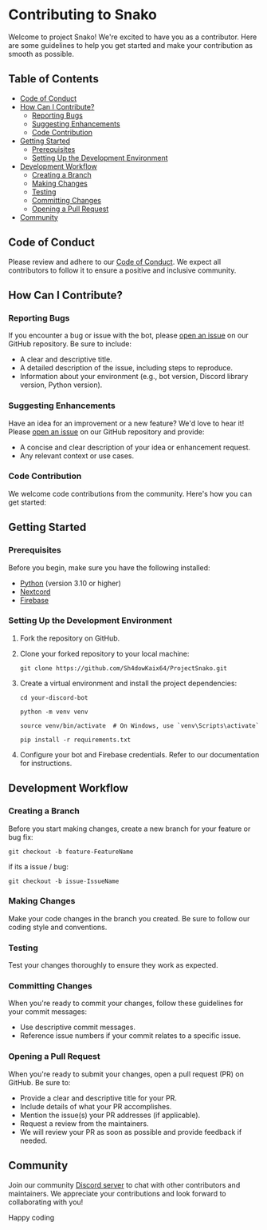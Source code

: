 # Contributing to Snako

Welcome to project Snako! We're excited to have you as a contributor. Here are some guidelines to help you get started and make your contribution as smooth as possible.

## Table of Contents
- [Code of Conduct](#code-of-conduct)
- [How Can I Contribute?](#how-can-i-contribute)
  - [Reporting Bugs](#reporting-bugs)
  - [Suggesting Enhancements](#suggesting-enhancements)
  - [Code Contribution](#code-contribution)
- [Getting Started](#getting-started)
  - [Prerequisites](#prerequisites)
  - [Setting Up the Development Environment](#setting-up-the-development-environment)
- [Development Workflow](#development-workflow)
  - [Creating a Branch](#creating-a-branch)
  - [Making Changes](#making-changes)
  - [Testing](#testing)
  - [Committing Changes](#committing-changes)
  - [Opening a Pull Request](#opening-a-pull-request)
- [Community](#community)

## Code of Conduct

Please review and adhere to our [Code of Conduct](CODE_OF_CONDUCT.md). We expect all contributors to follow it to ensure a positive and inclusive community.

## How Can I Contribute?

### Reporting Bugs

If you encounter a bug or issue with the bot, please [open an issue](https://github.com/Sh4dowKaix64/ProjectSnako/issues/new) on our GitHub repository. Be sure to include:

- A clear and descriptive title.
- A detailed description of the issue, including steps to reproduce.
- Information about your environment (e.g., bot version, Discord library version, Python version).

### Suggesting Enhancements

Have an idea for an improvement or a new feature? We'd love to hear it! Please [open an issue](https://github.com/Sh4dowKaix64/ProjectSnako/issues/new) on our GitHub repository and provide:

- A concise and clear description of your idea or enhancement request.
- Any relevant context or use cases.

### Code Contribution

We welcome code contributions from the community. Here's how you can get started:

## Getting Started

### Prerequisites

Before you begin, make sure you have the following installed:

- [Python](https://www.python.org/downloads/) (version 3.10 or higher)
- [Nextcord](https://nextcord.readthedocs.io/en/latest/)
- [Firebase](https://firebase.google.com/docs/admin/setup)

### Setting Up the Development Environment

1. Fork the repository on GitHub.

2. Clone your forked repository to your local machine:
    ```shell
    git clone https://github.com/Sh4dowKaix64/ProjectSnako.git
    ```
3. Create a virtual environment and install the project dependencies:

    ```shell 
    cd your-discord-bot
    ```
    ```shell 
    python -m venv venv
    ```
    ```shell 
    source venv/bin/activate  # On Windows, use `venv\Scripts\activate`
    ```
    ```shell 
    pip install -r requirements.txt
    ```

4. Configure your bot and Firebase credentials. Refer to our documentation for instructions.
## Development Workflow
### Creating a Branch
Before you start making changes, create a new branch for your feature or bug fix:

```shell
git checkout -b feature-FeatureName
```
if its a issue / bug:
```shell
git checkout -b issue-IssueName
```

### Making Changes
Make your code changes in the branch you created. Be sure to follow our coding style and conventions.

### Testing
Test your changes thoroughly to ensure they work as expected.

### Committing Changes
When you're ready to commit your changes, follow these guidelines for your commit messages:

- Use descriptive commit messages.
- Reference issue numbers if your commit relates to a specific issue.

### Opening a Pull Request
When you're ready to submit your changes, open a pull request (PR) on GitHub. Be sure to:

- Provide a clear and descriptive title for your PR.
- Include details of what your PR accomplishes.
- Mention the issue(s) your PR addresses (if applicable).
- Request a review from the maintainers.
- We will review your PR as soon as possible and provide feedback if needed.

## Community
Join our community [Discord server](https://discord.gg/ktB7VZxy) to chat with other contributors and maintainers. We appreciate your contributions and look forward to collaborating with you!

Happy coding